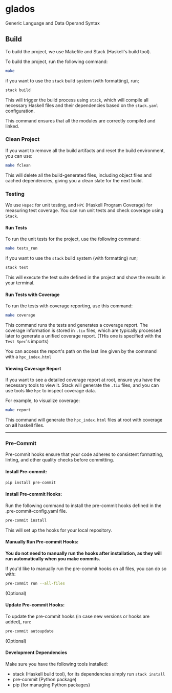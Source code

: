 # glados

Generic Language and Data Operand Syntax

## Build

To build the project, we use Makefile and Stack (Haskell's build tool). 

To build the project, run the following command:

```sh
make
```

if you want to use the `stack` build system (with formatting), run;

```sh
stack build
```

This will trigger the build process using `stack`, which will compile all necessary Haskell files and their dependencies based on the `stack.yaml` configuration. 

This command ensures that all the modules are correctly compiled and linked.

### Clean Project

If you want to remove all the build artifacts and reset the build environment, you can use:

```sh
make fclean
```

This will delete all the build-generated files, including object files and cached dependencies, giving you a clean slate for the next build.

### Testing

We use `Hspec` for unit testing, and `HPC` (Haskell Program Coverage) for measuring test coverage. You can run unit tests and check coverage using `Stack`.

#### Run Tests

To run the unit tests for the project, use the following command:

```sh
make tests_run
```

if you want to use the `stack` build system (with formatting) run;

```sh
stack test
```

This will execute the test suite defined in the project and show the results in your terminal.

#### Run Tests with Coverage

To run the tests with coverage reporting, use this command:

```sh
make coverage
```

This command runs the tests and generates a coverage report. The coverage information is stored in `.tix` files, which are typically processed later to generate a unified coverage report. (THis one is specified with the `Test Spec`'s imports)

You can access the report's path on the last line given by the command with a `hpc_index.html`

#### Viewing Coverage Report

If you want to see a detailed coverage report at root, ensure you have the necessary tools to view it. Stack will generate the `.tix` files, and you can use tools like `hpc` to inspect coverage data.

For example, to visualize coverage:

```sh
make report
```

This command will generate the `hpc_index.html` files at root with coverage on **all** haskell files.

----

### Pre-Commit

Pre-commit hooks ensure that your code adheres to consistent formatting, linting, and other quality checks before committing.

#### Install Pre-commit:

```sh
pip install pre-commit
```

#### Install Pre-commit Hooks:

Run the following command to install the pre-commit hooks defined in the .pre-commit-config.yaml file.

```sh
pre-commit install
```

This will set up the hooks for your local repository.


#### Manually Run Pre-commit Hooks:

**You do not need to manually run the hooks after installation, as they will run automatically when you make commits.**

If you'd like to manually run the pre-commit hooks on all files, you can do so with:

```sh
pre-commit run --all-files
```
(Optional)

#### Update Pre-commit Hooks:

To update the pre-commit hooks (in case new versions or hooks are added), run:

```sh
pre-commit autoupdate
```
(Optional)

#### Development Dependencies
Make sure you have the following tools installed:
- stack (Haskell build tool), for its dependencies simply run `stack install`
- pre-commit (Python package)
- pip (for managing Python packages)
